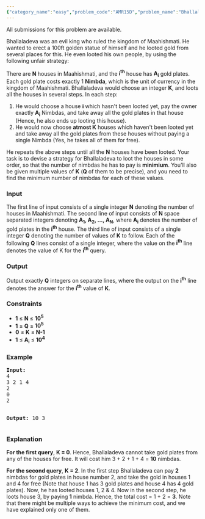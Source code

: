 ```yaml
---
{"category_name":"easy","problem_code":"AMR15D","problem_name":"Bhallaladeva","languages_supported":{"0":"ADA","1":"ASM","2":"BASH","3":"BF","4":"C","5":"C99 strict","6":"CAML","7":"CLOJ","8":"CLPS","9":"CPP 4.3.2","10":"CPP 4.9.2","11":"CPP14","12":"CS2","13":"D","14":"ERL","15":"FORT","16":"FS","17":"GO","18":"HASK","19":"ICK","20":"ICON","21":"JAVA","22":"JS","23":"LISP clisp","24":"LISP sbcl","25":"LUA","26":"NEM","27":"NICE","28":"NODEJS","29":"PAS fpc","30":"PAS gpc","31":"PERL","32":"PERL6","33":"PHP","34":"PIKE","35":"PRLG","36":"PYPY","37":"PYTH","38":"PYTH 3.4","39":"RUBY","40":"SCALA","41":"SCM chicken","42":"SCM guile","43":"SCM qobi","44":"ST","45":"TCL","46":"TEXT","47":"WSPC"},"max_timelimit":1,"source_sizelimit":50000,"problem_author":"suh_ash2008","problem_tester":null,"date_added":"11-10-2015","tags":{"0":"acmamr15","1":"basic","2":"dynamic","3":"easy","4":"sorting","5":"suh_ash2008"},"editorial_url":"http://discuss.codechef.com/problems/AMR15D","time":{"view_start_date":1453401000,"submit_start_date":1453401000,"visible_start_date":1453401000,"end_date":1735669800},"layout":"problem"}
---
```

<span class="solution-visible-txt">All submissions for this problem are available.</span><p>Bhallaladeva was an evil king who ruled the kingdom of Maahishmati. He wanted to erect a 100ft golden statue of himself and he looted gold from several places for this. He even looted his own people, by using the following unfair strategy:</p>
<p>There are <b>N</b> houses in Maahishmati, and the <b>i<sup>th</sup></b> house has <b>A<sub>i</sub></b> gold plates. Each gold plate costs exactly 1 <b>Nimbda</b>, which is the unit of currency in the kingdom of Maahishmati. Bhallaladeva would choose an integer <b>K</b>, and loots all the houses in several steps. In each step:</p>
<ol>
<li>He would choose a house <b>i</b> which hasn't been looted yet, pay the owner exactly <b>A<sub>i</sub></b> Nimbdas, and take away all the gold plates in that house (Hence, he also ends up looting this house).</li>
<li>He would now choose <b>atmost K</b> houses which haven't been looted yet and take away all the gold plates from these houses without paying a single Nimbda (Yes, he takes all of them for free).
</li>
</ol>

<p>He repeats the above steps until all the <b>N</b> houses have been looted. Your task is to devise a strategy for Bhallaladeva to loot the houses in some order, so that the number of nimbdas he has to pay is <b>minimium</b>. You'll also be given multiple values of <b>K</b> (<b>Q</b> of them to be precise), and you need to find the minimum number of nimbdas for each of these values.</p>
<h3>Input</h3>
<p>The first line of input consists of a single integer <b>N</b> denoting the number of houses in Maahishmati. The second line of input consists of <b>N</b> space separated integers denoting <b>A<sub>1</sub>, A<sub>2</sub>, ..., A<sub>N</sub></b>, where <b>A<sub>i</sub></b> denotes the number of gold plates in the <b>i<sup>th</sup></b> house. The third line of input consists of a single integer <b>Q</b> denoting the number of values of <b>K</b> to follow. Each of the following <b>Q</b> lines consist of a single integer, where the value on the <b>i<sup>th</sup></b> line denotes the value of K for the <b>i<sup>th</sup></b> query.
</p>
<h3>Output</h3>
<p>Output exactly <b>Q</b> integers on separate lines, where the output on the <b>i<sup>th</sup></b> line denotes the answer for the <b>i<sup>th</sup></b> value of <b>K</b>.</p>
<h3>Constraints</h3>
<ul>
<li><b>1</b> ≤ <b>N</b> ≤ <b>10<sup>5</sup></b></li>
<li><b>1</b> ≤ <b>Q</b> ≤ <b>10<sup>5</sup></b></li>
<li><b>0</b> ≤ <b>K</b> ≤ <b>N-1</b></li>
<li><b>1</b> ≤ <b>A<sub>i</sub></b> ≤ <b>10<sup>4</sup></b></li>
</ul>
<h3>Example</h3>
<pre><b>Input:</b>
4
3 2 1 4
2
0
2

<b>Output:</b>
10
3
</pre><h3>Explanation</h3>
<p><b>For the first query</b>, <b>K = 0</b>. Hence, Bhallaladeva cannot take gold plates from any of the houses for free. It will cost him 3 + 2 + 1 + 4 = <b>10</b> nimbdas.</p>
<p><b>For the second query</b>, <b>K = 2</b>. In the first step Bhallaladeva can pay <b>2</b> nimbdas for gold plates in house number 2, and take the gold in houses 1 and 4 for free (Note that house 1 has 3 gold plates and house 4 has 4 gold plates). Now, he has looted houses 1, 2 &amp; 4. Now in the second step, he loots house 3, by paying <b>1</b> nimbda. Hence, the total cost = 1 + 2 = <b>3</b>. Note that there might be multiple ways to achieve the minimum cost, and we have explained only one of them.</p>
